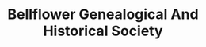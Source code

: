 ---
layout: repo
title: "Bellflower Genealogical And Historical Society"
id: 15668
permalink: repos/15668/
---